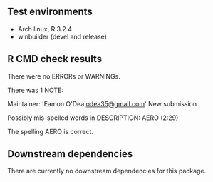 ## Test environments

* Arch linux, R 3.2.4
* winbuilder (devel and release)

## R CMD check results

There were no ERRORs or WARNINGs.

There was 1 NOTE:

Maintainer: 'Eamon O'Dea <odea35@gmail.com>'
New submission

Possibly mis-spelled words in DESCRIPTION:
  AERO (2:29)

The spelling AERO is correct.

## Downstream dependencies

There are currently no downstream dependencies for this package.

